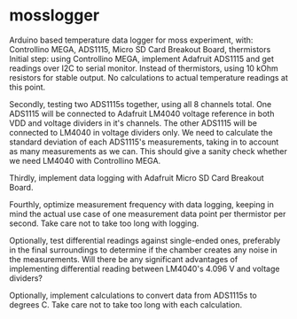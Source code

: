 # mosslogger
Arduino based temperature data logger for moss experiment, with: Controllino MEGA, ADS1115, Micro SD Card Breakout Board, thermistors
Initial step: using Controllino MEGA, implement Adafruit ADS1115 and get readings over I2C to serial monitor. Instead of thermistors, using 10 kOhm resistors for stable output. No calculations to actual temperature readings at this point.

Secondly, testing two ADS1115s together, using all 8 channels total. One ADS1115 will be connected to Adafruit LM4040 voltage reference in both VDD and voltage dividers in it's channels. The other ADS1115 will be connected to LM4040 in voltage dividers only. We need to calculate the standard deviation of each ADS1115's measurements, taking in to account as many measurements as we can. This should give a sanity check whether we need LM4040 with Controllino MEGA.

Thirdly, implement data logging with Adafruit Micro SD Card Breakout Board.

Fourthly, optimize measurement frequency with data logging, keeping in mind the actual use case of one measurement data point per thermistor per second. Take care not to take too long with logging.

Optionally, test differential readings against single-ended ones, preferably in the final surroundings to determine if the chamber creates any noise in the measurements. Will there be any significant advantages of implementing differential reading between LM4040's 4.096 V and voltage dividers?

Optionally, implement calculations to convert data from ADS1115s to degrees C. Take care not to take too long with each calculation.
